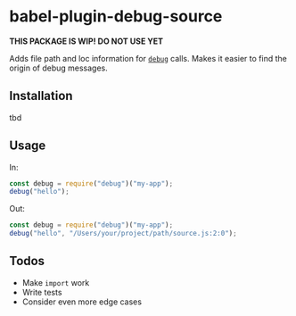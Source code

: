 # babel-plugin-debug-source

**THIS PACKAGE IS WIP! DO NOT USE YET**

Adds file path and loc information for [`debug`](https://www.npmjs.com/package/debug) calls.
Makes it easier to find the origin of debug messages.

## Installation

tbd

## Usage

In:

```js
const debug = require("debug")("my-app");
debug("hello");
```

Out:

```js
const debug = require("debug")("my-app");
debug("hello", "/Users/your/project/path/source.js:2:0");
```

## Todos

- Make `import` work
- Write tests
- Consider even more edge cases
